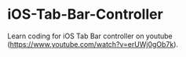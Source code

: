 # iOS-Tab-Bar-Controller
Learn coding for iOS Tab Bar controller on youtube (https://www.youtube.com/watch?v=erUWj0gOb7k).

